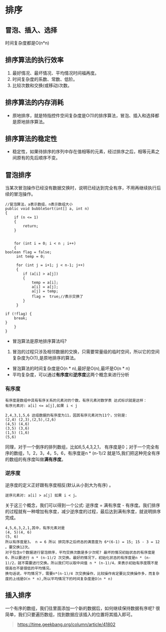 # 排序
## 冒泡、插入、选择
时间复杂度都是O(n*n)

## 排序算法的执行效率
 1. 最好情况、最坏情况、平均情况时间福再度。
 2. 时间复杂度的系数、常数、低阶。
 3. 比较次数和交换(或移动)次数。
 
## 排序算法的内存消耗
 * 原地排序，就是特指控件空间复杂度是O(1)的排序算法，冒泡、插入和选择都是原地排序算法。
 
## 排序算法的稳定性
 * 稳定性，如果待排序的序列中存在值相等的元素，经过排序之后，相等元素之间原有的先后顺序不变。

## 冒泡排序
当某次冒泡操作已经没有数据交换时，说明已经达到完全有序，不用再继续执行后续的冒泡操作。

```
//冒泡算法，a表示数组，n表示数组大小
public void bubbleSort(int[] a, int n)
{
	if (n <= 1) 
	{
		return;
	}


	for (int i = 0; i < n ; i++) 
	{
boolean flag = false;     
     int temp = 0;
     
     for (int j = i+1; j < n-1; j++) 
     {
     	if (a[i] > a[j]) 
     	{
     		temp = a[i];
     		a[i] = a[j];
     		a[j] = temp;
     		flag =  true;//表示交换了
     	}
     }

if (!flag) {
	break;
}
	}
}

```

* 冒泡算法是原地排序算法吗?
 1. 冒泡的过程只涉及相邻数据的交换，只需要常量级的临时空间，所以它的空间复杂度为O(1),是原地排序的算法。
* 冒泡算法的时间复杂度是O(n * n),最好是O(n),最坏是O(n * n)
* 平均复杂度，可以通过**有序度**和**逆序度**这两个概念来进行分析
### 有序度
 ```
 有序度是数组中具有有序关系的元素对的个数，有序元素对数学表 达式标识就是这样：
 有序元素对: a[i] <= a[j],如果 i < j
 
 ``` 
 
 ```
 2,4,3,1,5,6 这组数据的有序度为11，因其有序元素对为11个，分别是:
 (2,4) (2,3),(2,5),(2,6)
 (4,5) (4,6) 
 (3,5) (3,6)
 (1,5) (1,6)
 (5,6)
 ```
 同理，对于一个倒序的排列数组，比如6,5,4,3,2,1， 有序度是0；对于一个完全有序的数组，1，2，3，4，5，6，有序度是n * (n-1)/2 就是15,我们把这种完全有序的数组的有序度叫做**满有序度**。
 
 ### 逆序度
 逆序度的定义正好跟有序度相反(默认从小到大为有序) 。
 ```
 逆序元素对: a[i] > a[j] 如果 i < j。
 ```
 关于这三个概念，我们可以得到一个公式: 逆序度 = 满有序度 - 有序度。我们排序的过程就有一种增加有序度，减少逆序度的过程，最后达到满有序度，就说明排序完成。
 
 ```
 4,5,6,3,2,1,其中，有序元素对是
 (4, 5)(4, 6)
 (5, 6)
 所以有序度是3。 n = 6 所以 排完序之后终态的满意度为 6*(6-1) = 15; 15 - 3 = 12 。要交换12次。
对于包含n个数据进行冒泡排序，平均交换次数是多少次呢? 最坏的情况初始状态的有序度是0，所以要进行 n * (n-1)/2 次交换。最好的情况下，初始化状态的有序度是n * (n-1)/2，就不需要进行交换。所以我们可以取中间值 n * (n-1)/4，来表示初始有序度既不是很高也不是很低的平均情况。
换句话说，平均情况下，需要n*(n-1)/4 次交换操作，比较操作肯定要比交换操作多，而复杂度的上线是O(n * n),所以平均情况下的时间复杂度是O(n * n)
``` 
 
 ## 插入排序
 一个有序的数组，我们往里面添加一个新的数据后，如何继续保持数据有序呢? 很简单，我们只要遍历数组，找到数据应该插入的位置将其插入即可。
 

> https://time.geekbang.org/column/article/41802
 
